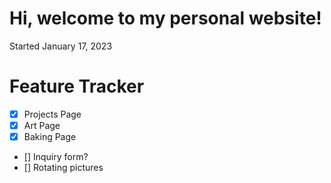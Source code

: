 # Hi, welcome to my personal website!

Started January 17, 2023

# Feature Tracker
- [x] Projects Page
- [x] Art Page
- [x] Baking Page
- [] Inquiry form?
- [] Rotating pictures

